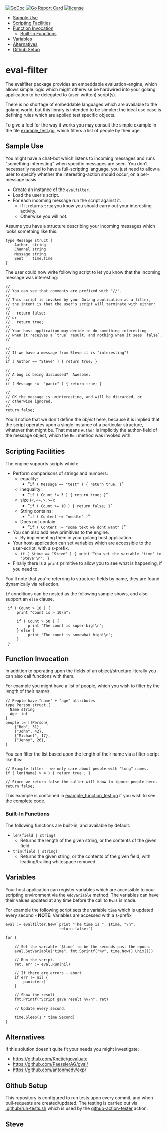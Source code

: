 [![GoDoc](https://godoc.org/github.com/skx/evalfilter?status.svg)](http://godoc.org/github.com/skx/evalfilter)
[![Go Report Card](https://goreportcard.com/badge/github.com/skx/evalfilter)](https://goreportcard.com/report/github.com/skx/evalfilter)
[![license](https://img.shields.io/github/license/skx/evalfilter.svg)](https://github.com/skx/evalfilter/blob/master/LICENSE)

* [Sample Use](#sample-use)
* [Scripting Facilities](#scripting-facilities)
* [Function Invocation](#function-invocation)
   * [Built-In Functions](#built-in-functions)
* [Variables](#variables)
* [Alternatives](#alternatives)
* [Github Setup](#github-setup)



# eval-filter

The evalfilter package provides an embeddable evaluation-engine, which allows simple logic which might otherwise be hardwired into your golang application to be delegated to (user-written) script(s).

There is no shortage of embeddable languages which are available to the golang world, but this library is intended to be simpler; the ideal use case is defining rules which are applied test specific objects.

To give a feel for the way it works you may consult the simple example in the file [example_test.go](example_test.go), which filters a list of people by their age.



## Sample Use

You might have a chat-bot which listens to incoming messages and runs "something interesting" when specific messages are seen.  You don't necessarily need to have a full-scripting language, you just need to allow a user to specify whether the interesting-action should occur, on a per-message basis.

* Create an instance of the `evalfilter`.
* Load the user's script.
* For each incoming message run the script against it.
  * If it returns `true` you know you should carry out your interesting activity.
  * Otherwise you will not.

Assume you have a structure describing your incoming messages which looks something like this:

    type Message struct {
        Author  string
        Channel string
        Message string
        Sent    time.Time
    }

The user could now write following script to let you know that the incoming message was interesting:

    //
    // You can see that comments are prefixed with "//".
    //
    // This script is invoked by your Golang application as a filter,
    // the intent is that the user's script will terminate with either:
    //
    //   return false;
    // or
    //   return true;
    //
    // Your host application may decide to do something interesting
    // when it receives a `true` result, and nothing when it sees `false`.
    //

    //
    // If we have a message from Steve it is "interesting"!
    //
    if ( Author == "Steve" ) { return true; }

    //
    // A bug is being discussed?  Awesome.
    //
    if ( Message ~=  "panic" ) { return true; }

    //
    // OK the message is uninteresting, and will be discarded, or
    // otherwise ignored.
    //
    return false;

You'll notice that we don't define the _object_ here, because it is implied that the script operates upon a single instance of a particular structure, whatever that might be.   That means `Author` is implicitly the author-field of the message object, which the `Run` method was invoked with.



## Scripting Facilities

The engine supports scripts which:

* Perform comparisons of strings and numbers:
  * equality:
    * "`if ( Message == "test" ) { return true; }`"
  * inequality:
    * "`if ( Count != 3 ) { return true; }`"
  * size (`<`, `<=`, `>`, `>=`):
    * "`if ( Count >= 10 ) { return false; }`"
  * String contains:
    * "`if ( Content ~= "needle" )`"
  * Does not contain:
    * "`if ( Content !~ "some text we dont want" )`"
* You can also add new primitives to the engine.
  * By implementing them in your golang host application.
* Your host-application can set variables which are accessible to the user-script, with a `$`-prefix.
  * `if ( $time == "Steve" ) { print "You set the variable 'time' to 'Steve'\n"; }`
* Finally there is a `print` primitive to allow you to see what is happening, if you need to.

You'll note that you're referring to structure-fields by name, they are found dynamically via reflection.

`if` conditions can be nested as the following sample shows, and also support an `else` clause.


     if ( Count > 10 ) {
         print "Count is > 10\n";

         if ( Count > 50 ) {
              print "The count is super-big!\n";
         } else {
              print "The count is somewhat high!\n";
         }
     }

## Function Invocation

In addition to operating upon the fields of an object/structure literally you can also call functions with them.

For example you might have a list of people, which you wish to filter by the length of their names:

    // People have "name" + "age" attributes
    type Person struct {
      Name string
      Age  int
    }
	people := []Person{
	    {"Bob", 31},
        {"John", 42},
        {"Michael", 17},
        {"Jenny", 26},
    }

You can filter the list based upon the length of their name via a filter-script like this:

    // Example filter - we only care about people with "long" names.
    if ( len(Name) > 4 ) { return true ; }

    // Since we return false the caller will know to ignore people here.
    return false;

This example is contained in [example_function_test.go](example_function_test.go) if you wish to see the complete code.


### Built-In Functions

The following functions are built-in, and available by default:

* `len(field | string)`
  * Returns the length of the given string, or the contents of the given field.
* `trim(field | string)`
  * Returns the given string, or the contents of the given field, with leading/trailing whitespace removed.


## Variables

Your host application can register variables which are accessible to your scripting environment via the `AddVariable` method.  The variables can have their values updated at any time before the call to `Eval` is made.

For example the following script sets the variable `time` which is updated every second - **NOTE**: Variables are accessed with a `$`-prefix

	eval := evalfilter.New(`print "The time is ", $time, "\n";
                            return false;`)

	for {

        // Set the variable `$time` to be the seconds past the epoch.
		eval.SetVariable("time", fmt.Sprintf("%v", time.Now().Unix()))

        // Run the script.
		ret, err := eval.Run(nil)

        // If there are errors - abort
		if err != nil {
			panic(err)
		}

        // Show the result
		fmt.Printf("Script gave result %v\n", ret)

        // Update every second.

		time.Sleep(1 * time.Second)
    }


## Alternatives

If this solution doesn't quite fit your needs you might investigate:

* https://github.com/Knetic/govaluate
* https://github.com/PaesslerAG/gval/
* https://github.com/antonmedv/expr

## Github Setup

This repository is configured to run tests upon every commit, and when pull-requests are created/updated.  The testing is carried out via [.github/run-tests.sh](.github/run-tests.sh) which is used by the [github-action-tester](https://github.com/skx/github-action-tester) action.


Steve
--
